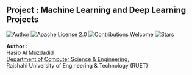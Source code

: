 ## Project : Machine Learning and Deep Learning Projects 
[![Author](https://img.shields.io/badge/Author-Hasib%20Al%20Muzdadid-blue)](https://github.com/HasibAlMuzdadid)
[![Apache License 2.0](https://img.shields.io/badge/License-Apache%20License%202.0-important)](https://github.com/HasibAlMuzdadid/Machine-Learning-and-Deep-Learning-Projects/blob/main/LICENSE)
[![Contributions Welcome](https://img.shields.io/badge/Contributions-Welcome-brightgreen.svg?style=flat)](https://github.com/HasibAlMuzdadid/Machine-Learning-and-Deep-Learning-Projects)
[![Stars](https://img.shields.io/github/stars/HasibAlMuzdadid/Machine-Learning-and-Deep-Learning-Projects.svg?style=social)](https://github.com/HasibAlMuzdadid/Machine-Learning-and-Deep-Learning-Projects/stargazers)


**Author :** </br>
Hasib Al Muzdadid</br>
[Department of Computer Science & Engineering](https://www.cse.ruet.ac.bd/), </br>
Rajshahi University of Engineering & Technology (RUET)
